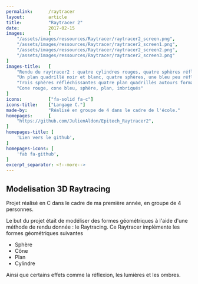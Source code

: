 ```yaml
---
permalink:      /raytracer
layout:         article
title:          "Raytracer 2"
date:           2017-02-15
images:         [
    "/assets/images/ressources/Raytracer/raytracer2_screen.png",
    "/assets/images/ressources/Raytracer/raytracer2_screen1.png",
    "/assets/images/ressources/Raytracer/raytracer2_screen2.png",
    "/assets/images/ressources/Raytracer/raytracer2_screen3.png"
]
images-title:   [
    "Rendu du raytracer2 : quatre cylindres rouges, quatre sphères réfléchissantes, deux plans quadrillés",
    "Un plan quadrillé noir et blanc, quatre sphères, une bleu peu réfléchissante, une verte peu réfléchissante, une rouge moyennement  réfléchissante, enfin une completement réfléchissante",
    "Trois sphères réfléchissantes quatre plan quadrillés autours formant une boite",
    "Cone rouge, cone bleu, sphère, plan, imbriqués"
]
icons:          ["fa-solid fa-c"]
icons-title:    ["Langage C."]
made-by:        "Réalisé en groupe de 4 dans le cadre de l'école."
homepages:      [
    "https://github.com/JulienAldon/Epitech_Raytracer2",
]
homepages-title: [
    'Lien vers le github',
]
homepages-icons: [
    'fab fa-github',
]
excerpt_separator: <!--more-->
---
```

## Modelisation 3D Raytracing
Projet réalisé en C dans le cadre de ma première année, en groupe de 4 personnes.
<!--more-->
Le but du projet était de modéliser des formes géométriques à l'aide d'une méthode de rendu donnée : le Raytracing.
Ce Raytracer implémente les formes géométriques suivantes
- Sphère
- Cône
- Plan
- Cylindre

Ainsi que certains effets comme la réflexion, les lumières et les ombres.
